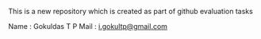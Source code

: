 This is a new repository which is created as part of github evaluation tasks



Name : Gokuldas T P
Mail : i.gokultp@gmail.com
